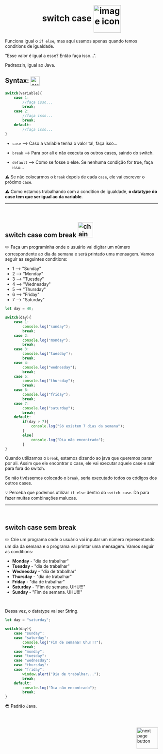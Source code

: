 <!-- title -->
<h1 align="center">
    <span>switch case</span>
    <img src="https://cdn-icons-png.flaticon.com/512/466/466154.png" alt="image icon" width="90px" align="center">
</h1>

Funciona igual o `if else`, mas aqui usamos apenas quando temos conditions de igualdade.

"Esse valor é igual a esse? Então faça isso...".

Padraozin, igual ao Java.

## Syntax: <img src="https://cdn-icons-png.flaticon.com/512/1442/1442581.png" alt="curly braces icon" width="30px" align="center">

```js
switch(variable){
    case 1:
        //faça isso...
        break;
    case 2:
        //faça isso...
        break;
    default:
        //faça isso...
}
```

- `case` --> Caso a variable tenha o valor tal, faça isso...
  
- `break` --> Para por ali e não executa os outros cases, saindo do switch.

- `default` --> Como se fosse o else. Se nenhuma condição for true, faça isso...
  
⚠️ Se não colocarmos o `break` depois de cada `case`, ele vai escrever o próximo `case`.


⚠️ Como estamos trabalhando com a condition de igualdade, **o datatype do case tem que ser igual ao da variable**.


<hr>
<br>

## switch case com break <img src="https://cdn-icons-png.flaticon.com/512/4796/4796654.png" alt="chain break icon" width =50px>
:pencil2: Faça um programinha onde o usuário vai digitar um número correspondente ao dia da semana e será printado uma mensagem. Vamos seguir as seguintes conditions:

- 1 --> "Sunday"
- 2 --> "Monday"
- 3 --> "Tuesday"
- 4 --> "Wednesday"
- 5 --> "Thursday"
- 6 --> "Friday"
- 7 --> "Saturday"


```js
let day = 40;

switch(day){
    case 1:
        console.log("sunday");
        break;
    case 2:
        console.log("monday");
        break;
    case 3:
        console.log("tuesday");
        break;
    case 4:
        console.log("wednesday");
        break;
    case 5:
        console.log("thursday");
        break;
    case 6:
        console.log("friday");
        break;
    case 7:
        console.log("saturday");
        break;
    default:
        if(day > 7){
            console.log("Só existem 7 dias da semana");   
        }
        else{
            console.log("Dia não encontrado");
        }   
}
```

Quando utilizamos o `break`, estamos dizendo ao java que queremos parar por ali. Assim que ele encontrar o case, ele vai executar aquele case e sair para fora do switch.

Se não tivéssemos colocado o `break`, seria executado todos os códigos dos outros cases.

💡 Perceba que podemos utilizar `if else` dentro do `switch case`. Dá para fazer muitas combinações malucas.

<hr>
<br>

## switch case sem break
:pencil2: Crie um programa onde o usuário vai inputar um número representando um dia da semana e o programa vai printar uma mensagem. Vamos seguir as conditions:



- **Monday**      - "dia de trabalhar"
- **Tuesday**     - "dia de trabalhar"
- **Wednesday**   - "dia de trabalhar"
- **Thursday**    - "dia de trabalhar"
- **Friday**      - "dia de trabalhar"
- **Saturday** - "Fim de semana. UHU!!!"
- **Sunday**   - "Fim de semana. UHU!!!"

<br>

Dessa vez, o datatype vai ser String.

```js
let day = "saturday";

switch(day){
    case "sunday":
    case "saturday":
        console.log("Fim de semana! Uhu!!!");
        break;
    case "monday":
    case "tuesday":
    case "wednesday":
    case "thursday":
    case "friday":
        window.alert("Dia de trabalhar...");
        break;
    default:
        console.log("Dia não encontrado");
        break;
}
```

😎 Padrão Java.

<br>
<br>

<!-- next page buttons -->
[<img src="https://img.icons8.com/?size=512&id=47092&format=png" alt="next page button" width="70px" align="right">](../6.loops_conditions/loops_condition.md)